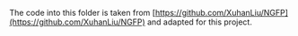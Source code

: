 The code into this folder is taken from [https://github.com/XuhanLiu/NGFP](https://github.com/XuhanLiu/NGFP) and adapted for this project.
